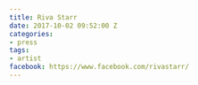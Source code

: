 ```yaml
---
title: Riva Starr
date: 2017-10-02 09:52:00 Z
categories:
- press
tags:
- artist
facebook: https://www.facebook.com/rivastarr/
---
```



